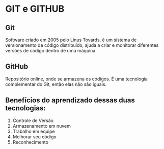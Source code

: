 # GIT e GITHUB	

## Git
Software criado em 2005 pelo Linus Tovards, é um sistema de versionamento de código distribuído, ajuda a criar e monitorar diferentes versões de código dentro de uma máquina.

## GitHub
Repositório online, onde se armazena os códigos. É uma tecnologia complementar do Git, então elas não são iguais.

## Benefícios do aprendizado dessas duas tecnologias:
1. Controle de Versão
2. Armazenamento em nuvem
3. Trabalho em equipe
4. Melhorar seu código
5. Reconhecimento
